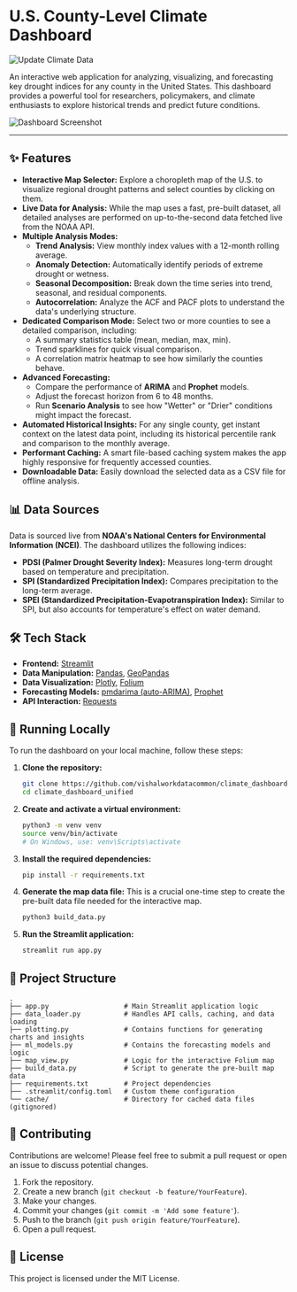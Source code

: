 # U.S. County-Level Climate Dashboard

![Update Climate Data](https://github.com/vishalworkdatacommon/climate_dashboard_unified/actions/workflows/update_climate_data.yml/badge.svg)

An interactive web application for analyzing, visualizing, and forecasting key drought indices for any county in the United States. This dashboard provides a powerful tool for researchers, policymakers, and climate enthusiasts to explore historical trends and predict future conditions.

<!-- TODO: Add a high-quality screenshot or GIF of the dashboard in action -->
![Dashboard Screenshot](placeholder.png)

---

## ✨ Features

*   **Interactive Map Selector:** Explore a choropleth map of the U.S. to visualize regional drought patterns and select counties by clicking on them.
*   **Live Data for Analysis:** While the map uses a fast, pre-built dataset, all detailed analyses are performed on up-to-the-second data fetched live from the NOAA API.
*   **Multiple Analysis Modes:**
    *   **Trend Analysis:** View monthly index values with a 12-month rolling average.
    *   **Anomaly Detection:** Automatically identify periods of extreme drought or wetness.
    *   **Seasonal Decomposition:** Break down the time series into trend, seasonal, and residual components.
    *   **Autocorrelation:** Analyze the ACF and PACF plots to understand the data's underlying structure.
*   **Dedicated Comparison Mode:** Select two or more counties to see a detailed comparison, including:
    *   A summary statistics table (mean, median, max, min).
    *   Trend sparklines for quick visual comparison.
    *   A correlation matrix heatmap to see how similarly the counties behave.
*   **Advanced Forecasting:**
    *   Compare the performance of **ARIMA** and **Prophet** models.
    *   Adjust the forecast horizon from 6 to 48 months.
    *   Run **Scenario Analysis** to see how "Wetter" or "Drier" conditions might impact the forecast.
*   **Automated Historical Insights:** For any single county, get instant context on the latest data point, including its historical percentile rank and comparison to the monthly average.
*   **Performant Caching:** A smart file-based caching system makes the app highly responsive for frequently accessed counties.
*   **Downloadable Data:** Easily download the selected data as a CSV file for offline analysis.

## 📊 Data Sources

Data is sourced live from **NOAA's National Centers for Environmental Information (NCEI)**. The dashboard utilizes the following indices:

*   **PDSI (Palmer Drought Severity Index):** Measures long-term drought based on temperature and precipitation.
*   **SPI (Standardized Precipitation Index):** Compares precipitation to the long-term average.
*   **SPEI (Standardized Precipitation-Evapotranspiration Index):** Similar to SPI, but also accounts for temperature's effect on water demand.

## 🛠️ Tech Stack

*   **Frontend:** [Streamlit](https://streamlit.io/)
*   **Data Manipulation:** [Pandas](https://pandas.pydata.org/), [GeoPandas](https://geopandas.org/)
*   **Data Visualization:** [Plotly](https://plotly.com/), [Folium](https://python-visualization.github.io/folium/)
*   **Forecasting Models:** [pmdarima (auto-ARIMA)](http://alkaline-ml.com/pmdarima/), [Prophet](https://facebook.github.io/prophet/)
*   **API Interaction:** [Requests](https://requests.readthedocs.io/en/latest/)

## 🚀 Running Locally

To run the dashboard on your local machine, follow these steps:

1.  **Clone the repository:**
    ```bash
    git clone https://github.com/vishalworkdatacommon/climate_dashboard_unified.git
    cd climate_dashboard_unified
    ```

2.  **Create and activate a virtual environment:**
    ```bash
    python3 -m venv venv
    source venv/bin/activate
    # On Windows, use: venv\Scripts\activate
    ```

3.  **Install the required dependencies:**
    ```bash
    pip install -r requirements.txt
    ```

4.  **Generate the map data file:**
    This is a crucial one-time step to create the pre-built data file needed for the interactive map.
    ```bash
    python3 build_data.py
    ```

5.  **Run the Streamlit application:**
    ```bash
    streamlit run app.py
    ```

## 📂 Project Structure

```
.
├── app.py                   # Main Streamlit application logic
├── data_loader.py           # Handles API calls, caching, and data loading
├── plotting.py              # Contains functions for generating charts and insights
├── ml_models.py             # Contains the forecasting models and logic
├── map_view.py              # Logic for the interactive Folium map
├── build_data.py            # Script to generate the pre-built map data
├── requirements.txt         # Project dependencies
├── .streamlit/config.toml   # Custom theme configuration
└── cache/                   # Directory for cached data files (gitignored)
```

## 🤝 Contributing

Contributions are welcome! Please feel free to submit a pull request or open an issue to discuss potential changes.

1.  Fork the repository.
2.  Create a new branch (`git checkout -b feature/YourFeature`).
3.  Make your changes.
4.  Commit your changes (`git commit -m 'Add some feature'`).
5.  Push to the branch (`git push origin feature/YourFeature`).
6.  Open a pull request.

## 📄 License

This project is licensed under the MIT License.